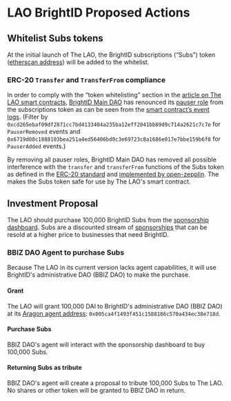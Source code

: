 # LAO BrightID Proposed Actions

## Whitelist Subs tokens
At the initial launch of The LAO, the BrightID subscriptions (“Subs”) token ([etherscan address](https://etherscan.io/token/0x61CEAc48136d6782DBD83c09f51E23514D12470a)) will be added to the whitelist.

### ERC-20 `Transfer` and `TransferFrom` compliance
In order to comply with the “token whitelisting” section in the [article on The LAO smart contracts](https://medium.com/@thelaoofficial/the-lao-joins-forces-with-moloch-dao-and-metacartel-to-begin-to-standardize-dao-related-smart-b6ee4b0db071), [BrightID Main DAO](https://mainnet.aragon.org/#/brightid/organization/) has renounced its [pauser role](https://github.com/BrightID/Sponsorship-Subscriptions-SmartContracts/blob/master/node_modules/openzeppelin-solidity/contracts/access/roles/PauserRole.sol) from the subscriptions token as can be seen from the [smart contract’s event logs](https://etherscan.io/address/0x61CEAc48136d6782DBD83c09f51E23514D12470a#events). (Filter by `0xcd265ebaf09df2871cc7bd4133404a235ba12eff2041bb89d9c714a2621c7c7e` for `PauserRemoved` events and `0x6719d08c1888103bea251a4ed56406bd0c3e69723c8a1686e017e7bbe159b6f8` for `PauserAdded` events.)

By removing all pauser roles, BrightID Main DAO has removed all possible interference with the `transfer` and `transferFrom` functions of the Subs token as defined in the [ERC-20 standard](https://eips.ethereum.org/EIPS/eip-20) and [implemented by open-zepplin](https://github.com/BrightID/Sponsorship-Subscriptions-SmartContracts/blob/master/node_modules/openzeppelin-solidity/contracts/token/ERC20/ERC20.sol). The makes the Subs token safe for use by The LAO's smart contract.

## Investment Proposal
The LAO should purchase 100,000 BrightID Subs from the [sponsorship dashboard](https://sp.brightid.org). Subs are a discounted stream of [sponsorships](https://medium.com/brightid/brightid-sponsorships-5327a8d39f1e) that can be resold at a higher price to businesses that need BrightID.

### BBIZ DAO Agent to purchase Subs
Because The LAO in its current version lacks agent capabilities, it will use BrightID's administrative DAO (BBIZ DAO) to make the purchase.

#### Grant
The LAO will grant 100,000 DAI to BrightID's administrative DAO (BBIZ DAO) at its [Aragon agent address](https://mainnet.aragon.org/#/brightid/organization/): `0x005ca4f1493f451c1588186c570a434ec38e718d`.

#### Purchase Subs
BBIZ DAO's agent will interact with the sponsorship dashboard to buy 100,000 Subs.

#### Returning Subs as tribute
BBIZ DAO's agent will create a proposal to tribute 100,000 Subs to The LAO. No shares or other token will be granted to BBIZ DAO in return.
